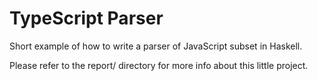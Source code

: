 # TypeScript Parser


Short example of how to write a parser of JavaScript subset in Haskell. 

Please refer to the report/ directory for more info about this little project.


